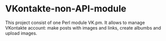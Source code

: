 VKontakte-non-API-module
========================

This project consist of one Perl module VK.pm. It allows to manage VKontakte account: make posts with images and links, create albumbs and upload images.
